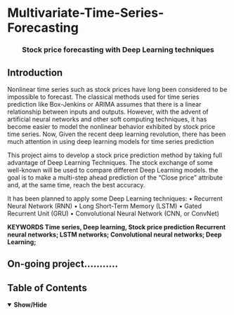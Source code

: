# Multivariate-Time-Series-Forecasting

<h3 align='center'>Stock price forecasting with Deep Learning techniques</h3>

## Introduction

Nonlinear time series such as stock prices have long been considered to be impossible to forecast. The classical methods used for time series prediction like Box-Jenkins or ARIMA assumes that there is a linear relationship between inputs and outputs. However, with the advent of artificial neural networks and other soft computing techniques, it has become easier to model the nonlinear behavior exhibited by stock price time series. Now, Given the recent deep learning revolution, there has been much attention in using deep learning models for time series prediction

This project aims to develop a stock price prediction method by taking full advantage of Deep Learning Techniques. The stock exchange of some well-known will be used to compare different Deep Learning models. the goal is to make a multi-step ahead prediction of the “Close price” attribute and, at the same time, reach the best accuracy. 

It has been planned to apply some Deep Learning techniques:
• Recurrent Neural Network (RNN)
• Long Short-Term Memory (LSTM)
• Gated Recurrent Unit (GRU)
• Convolutional Neural Network (CNN, or ConvNet)


<strong> KEYWORDS Time series, Deep learning, Stock price prediction Recurrent neural networks; LSTM networks; Convolutional neural networks; Deep Learning;
 

## On-going project........... 
 

## Table of Contents
<details open>
<summary>Show/Hide</summary>
<br>
 
<!-- 
1. [ File Descriptions ](#File_Description)
2. [ Technologies Used ](#Technologies_Used)    
3. [ Structure ](#Structure)
4. [ Executive Summary ](#Executive_Summary)
   * [ 1. Data Visualization ](#Webscraping_Early_EDA_and_Cleaning)
       * [ Webscraping ](#Webscraping)
       * [ Early EDA and Cleaning](#Early_EDA_and_Cleaning)
   * [ 2. Further EDA and Preprocessing ](#Further_EDA_and_Preprocessing) 
   * [ 3. Modelling and Hyperparameter Tuning ](#Modelling)
   * [ 4. Evaluation ](#Evaluation)
       * [ Future Improvements ](#Future_Improvements)
   * [ 5. Neural Network Modelling ](#Neural_Network_Modelling)
   * [ 6. Revaluation and Deployment ](#Revaluation)
</details>

## File Descriptions
<details>
<a name="File_Description"></a>
<summary>Show/Hide</summary>
<br>
    
* <strong>[ Data ](https://github.com/awesomeahi95/Hotel_Review_NLP/tree/master/Data)</strong>: folder containing all data files
    * <strong>1.tripadvisor_scraped_hotel_reviews.csv</strong>: webscraped data before any changes
    * <strong>2.hotel_reviews_structured.csv</strong>: data after balancing and cleaning
    * <strong>3.x_train_data.csv</strong>: training data with x values from preprocessed dataset
    * <strong>3.y_train_data.csv</strong>: training data with y values from preprocessed dataset
* <strong>[ Images ](https://github.com/awesomeahi95/Hotel_Review_NLP/tree/master/Images)</strong>: folder containing images used for README and presentation pdf
* <strong>[ Models ](https://github.com/awesomeahi95/Hotel_Review_NLP/tree/master/Models)</strong>: folder containing trained models saved with pickle
    * <strong>Adabooost.pkl, Decision Tree.pkl, KNN.pkl, Logistic Regression.pkl, Naive Bayes.pkl, Neural Network.pkl, Random Forest.pkl, Stacking.pkl, SVM.pkl, Voting.pkl, XGBoost.pkl</strong>
* <strong>[ Tripadvisor_Webscrape ](https://github.com/awesomeahi95/Hotel_Review_NLP/tree/master/Tripadvisor_Webscrape)</strong>: folder containing all webscraping files
    * <strong>Tripadvisor</strong>: folder containing .py files and spiders used
        * <strong>spiders</strong>: folder containing spider files and datasets
            * <strong>hotels.py</strong>: main spider .py file for scraping hotel reviews from Tripadvisor
            * <strong>tripadvisor_scraped_hotel_reviews.csv</strong>: csv file with data to be used for project
        * <strong>_init_.py, items.py, middlewares.py, pipelines.py, settings.py: default scrapy files used for webscrape</strong>
    * <strong>scrapy.cfg</strong>: scrap config file
* <strong>[ 1.Webscraping_Early_EDA_and_Cleaning.ipynb ](https://github.com/awesomeahi95/Hotel_Review_NLP/blob/master/1.Webscraping_Early_EDA_and_Cleaning.ipynb)</strong>: notebook with early data exploration and data manipulation
* <strong>[ 2.Further_EDA_and_Preprocessing.ipynb ](https://github.com/awesomeahi95/Hotel_Review_NLP/blob/master/2.Further_EDA_and_Preprocessing.ipynb)</strong>: notebook with feature engineering and nlp preprocessing
* <strong>[ 3.Modelling_and_Hyperparameter_Tuning.ipynb ](https://github.com/awesomeahi95/Hotel_Review_NLP/blob/master/3.Modelling_and_Hyperparameter_Tuning.ipynb)</strong>: notebook with all the models created
* <strong>[ 4.Evaluation ](https://github.com/awesomeahi95/Hotel_Review_NLP/blob/master/4.Evaluation.ipynb)</strong>: notebook with final model selection, testing, and model evaluation
* <strong>[ 5.Neural_Network_Modelling ](https://github.com/awesomeahi95/Hotel_Review_NLP/blob/master/5.Neural_Network_Modelling.ipynb)</strong>: notebook with an extra model training using neural networks
* <strong>[ 6.Revaluation_and_Deployment ](https://github.com/awesomeahi95/Hotel_Review_NLP/blob/master/6.Revaluation_and_Deployment.ipynb)</strong>: notebook comparing old best model and NN model, and deployment
* <strong>[ Classification.py ](https://github.com/awesomeahi95/Hotel_Review_NLP/blob/master/Classification.py)</strong>: contains classes with classifcation methods
* <strong>[ Ensemble.py ](https://github.com/awesomeahi95/Hotel_Review_NLP/blob/master/Ensemble.py)</strong>: contains classes with ensemble methods
* <strong>[ Helpers_NN.py ](https://github.com/awesomeahi95/Hotel_Review_NLP/blob/master/Helpers_NN.py)</strong>: contains methods used to help with neural network processes
* <strong>[ Hilton_Hotel_App.py ](https://github.com/awesomeahi95/Hotel_Review_NLP/blob/master/Hilton_Hotel_App.py)</strong>: contains script to run app
* <strong>[ Hilton__Hotel_Presentation.pdf ](https://github.com/awesomeahi95/Hotel_Review_NLP/blob/master/Hilton_Hotel_Presentation.pdf)</strong>: presentation summarising project case, processese, and findings
</details>

## Tecnologies Used:
<details>
<a name="Technologies_Used"></a>
<summary>Show/Hide</summary>
<br>
    
* <strong>Python</strong>
* <strong>Pandas</strong>
* <strong>Numpy</strong>
* <strong>Matplotlib</strong>
* <strong>Seaborn</strong>
* <strong>Scikit-Learn</strong>
* <strong>Keras</strong>
* <strong>Tensorflow</strong>
</details>

## Structure of Notebooks:
<details>
<a name="Structure"></a>
<summary>Show/Hide</summary>
<br>
    
1. Early EDA and Cleaning
   * 1.1 Webscrape Process Explained
   * 1.2 Imports
   * 1.3 Checking for Nulls
   * 1.4 Converting Score Column
   * 1.5 Adjusting Class Imbalance for Scores
   * 1.6 Joining Review Part 1 with Review Part 2 in New Column Review
   * 1.7 Removing Review Part 1 and Review Part 2 Columns
   * 1.8 Saving Structured Dataset as a CSV

2. Further EDA and Preprocessing
   * 2.1 Imports
   * 2.2 Checking Frequency of Words and Phrases in Review Summaries
   * 2.3 Checking Frequency of Words and Phrases in Reviews
   * 2.4 Stemming and Lemming
   * 2.5 Train Test Split
   * 2.6 TF-IDF Vectorisation for Reviews
   * 2.7 TF-IDF Vectorisation for Review Summaries
   * 2.8 Joining Reviews With Review Summaries
   * 2.9 Saving Preprocessed Dataset as CSVs

3. Modelling and Hyperparameter Tuning
   * 3.1 Imports
   * 3.2 Train and Validation Split
   * 3.3 Decision Tree (Baseline)
   * 3.4 LSTM
   * 3.5 RNN
   * 3.6 GRU
   * 3.7 CNN
   * 3.11 Voting
   * 3.12 Stacking
   * 3.13 All Models Compared
   * 3.14 Best Model (Logistic Regression) - Deeper Look
   * 3.15 Saving Best Model

4. Evaluation
   * 4.1 Imports
   * 4.2 Best Model Selection
   * 4.3 Best Model Tested
   * 4.4 Deeper Diver Into Best Model
   * 4.5 Application Deployability
    
5. Neural Network Modelling
    * 5.1 Imports
    * 5.2 One Hot Encoding Score Column
    * 5.3 Train Test Split
    * 5.4 Add Suffix to the Review Summary to Distinguish the Difference
    * 5.5 Removing Punctuation and Tokenizing Review Column
    * 5.6 Creating a Dictionary With Words That Appear in Reviews and an Index
    * 5.7 Indexing Words in Reviews Using Dictionary
    * 5.8 Combining Indexed Review Summary and Indexed Review Into a Single Column Called All Preprocessed Review
    * 5.9 Modelling
    * 5.10 Testing Model
    * 5.11 Test Confusion Matrix
    * 5.12 Saving Model
    
6. Revaluation and Deployment
    * 6.1 Imports
    * 6.2 Comparing Stacking Model with Neural Network Model
    * 6.3 Deployment
</details>  
   
<a name="Executive_Summary"></a>
## Executive Summary


<a name="Webscraping_Early_EDA_and_Cleaning"></a>
### Webscraping, Early EDA, and Cleaning:
<details open>
<summary>Show/Hide</summary>
<br>

<a name="Webscraping"></a>
#### Webscraping

I set a goal of a minimum of 5000 reviews to scrape, before choosing the specific hotels. I then chose the 5 Hilton hotels with the highest number of reviews, to scrape; London Gatwick Airport, London Metropole, London Euston, London Croydon, and London - West End. 
Between these 5 hotels there were 17538 reviews, I had plenty room to filter or drop reviews and retain at least my minimum of 5000.

<h5 align="center">Tripadvisor Review Example</h5>
<p align="center">
  <img src="https://github.com/awesomeahi95/Hotel_Review_NLP/blob/master/Images/Tripadvisor_Review_Example.png" width=600>
</p>

The structure of each review consisted of a 1-5 scale score rating in bubble form, a review summary, and a detailed review split into p1 and p2 (depending on if there was a read more option). Each page on tripadvisor had 5 reviews per page, so I had to navigate between pages using tripadvisor's next page function. 

The root URL I used was 'www.tripadvisor.co.uk'

The 5 starting URL extensions I used were:
- '/Hotel_Review-g187051-d239658-Reviews-Hotel_Hilton_London_Gatwick_Airport-Crawley_West_Sussex_England.html/'
- '/Hotel_Review-g186338-d193089-Reviews-Hilton_London_Metropole-London_England.html/'
- '/Hotel_Review-g186338-d192048-Reviews-Hilton_London_Euston-London_England.html/'
- '/Hotel_Review-g186338-d193102-Reviews-DoubleTree_by_Hilton_Hotel_London_West_End-London_England.html/'
- '/Hotel_Review-g504167-d192599-Reviews-Hilton_London_Croydon-Croydon_Greater_London_England.html'

From these pages I chose to extract 5 different features:
- hotel_name
- review_summary
- review_p1
- review_p2
- score

I used a scrapy spider to crawl the website to scrape the requested data. Scrapy proved the be efficient and fast at extracting the data. I ran the spider script (hotels.py) for around 20 minutes, on the 13th May 2020.

<h5 align="center">Histogram of Scores for Each Hotel</h5>
<p align="center">
  <img src="https://github.com/awesomeahi95/Hotel_Review_NLP/blob/master/Images/histogram_of_scores_for_each_hotel.png" width=600>
</p>


<a name="Early_EDA_and_Cleaning"></a>
#### Early EDA and Cleaning: 

The initial shape of the dataset was (35078,5). The 5 columns was as expected, but there were double the number of rows as the number of reviews scraped. There were null rows with only hotel_name and no other values, so I removed those rows, bringing us back to the expected 17538.

This project entailed the use of classification models, and for reliable results, I had to remove reviews to undo class imbalance. Using this visualisation I saw that were much less reviews with a score of 1 compared to reviews with a score of 3, 4, and 5. To combat this imbalance, I randomly removed reviews with scores of 2, 3, 4, and 5, to match with 1 (1881 reviews). 

<h5 align="center">Histogram of Scores for All Hotels (With  Class Imbalance (Left) vs Without  Class Imbalance (Right))</h5>
<table><tr><td><img src='https://github.com/awesomeahi95/Hotel_Review_NLP/blob/master/Images/histogram_of_scores_for_all_hotels.png' width=500></td><td><img src='https://github.com/awesomeahi95/Hotel_Review_NLP/blob/master/Images/histogram_of_scores_for_all_hotels_after_balancing.png' width=500></td></tr></table>

I combined the review p1 and review p2 column into one to make future vectorisation much easier, then I saved the cleaned dataset as a csv, for the next stage.
</details>  

<a name="Further_EDA_and_Preprocessing"></a>
### Further EDA and Preprocessing
<details open>
<summary>Show/Hide</summary>
<br>
    
The cleaned dataset had a shape of (9405,4). I started with some analysis on the text columns; review and review summary.

Using the FreqDist function in the ntlk library I plotted a graph with the most frequent words and phrases in both columns. Stopwords were removed to capture the more meaningful words.

<h5 align="center">Distribution Plot of Frequent Words and Phrases in Text ( Review Summary (Left) and Review (Right) )</h5>
<table><tr><td><img src='https://github.com/awesomeahi95/Hotel_Review_NLP/blob/master/Images/freq_dist_review_sum.png' width=500></td><td><img src='https://github.com/awesomeahi95/Hotel_Review_NLP/blob/master/Images/freq_dist_review.png' width=500></td></tr></table>

I had noticed a lot of the most frequent words in the review text happened to be words with no sentimental impact, so I iteratively removed unmeaningful words such as 'room', 'hotel', 'hilton' etc. I did this as a precaution, as some of these words may impact my model accuracies.

<h5 align="center">World Cloud of Frequent Words and Phrases in Text After Removing Unmeaningful Words ( Review Summary (Left) and Review (Right) )</h5>
<table><tr><td><img src='https://github.com/awesomeahi95/Hotel_Review_NLP/blob/master/Images/word_cloud_review_sum.png' width=500></td><td><img src='https://github.com/awesomeahi95/Hotel_Review_NLP/blob/master/Images/word_cloud_review.png' width=500></td></tr></table>

To narrow down the feature words I applied stemmation and lemmitisation to both the reviews and review summaries. 

<h5 align="center">Example of Lemmatisation and Stemmation Applied to a Review and Review Summary</h5>
<p align="center">
  <img src="https://github.com/awesomeahi95/Hotel_Review_NLP/blob/master/Images/lemm_stemm_ex.png" width=600>
</p>

Stemmation had broken down some words into words that don't exist, whereas lemmitisation had simplified adjectives and verbs to their root form. I chose to continue with the lemmitised version of the texts for further processing.

Prior to vectorising the current dataset, I did a train, test split to save the test data for after modelling.

Using the lemmed texts for review and review summary I used TF-IDF vectorisation with an ngram range of 2, leaving me with a vectorised dataset with 138 words and phrases (112 from reviews and 26 from review summaries). I then saved the x and y train data in separate csv files for modelling.
</details>

<a name="Modelling"></a>
### Modelling:
<details open>
<summary>Show/Hide</summary>
<br>

I have created .py files; Classifiction.py and Ensemble.py with classes, that contain functions to simplify the modelling process, and to neaten up the modelling notebook.

I did another data split into Train and Validation data in preparation for using GridSearch Cross Validation. I also chose Stratified 5-fold has a my choice for cross validating.

For the majority of models I created, I applied hyperparameter tuning, where I started with a broad range of hyperparameters, and tuned for optimal train accuracy and validation accuracy. 


<h5 align="center">Table Comparing Best Models</h5>
<p align="center">
  <img src="https://github.com/awesomeahi95/Hotel_Review_NLP/blob/master/Images/all_models.png" width=600>
</p>

Initially, I thought the validation accuracy was low for most of the models I created, but when considering these models were attempting to classify for 5 different classes, 0.45 and greater seems very reasonable (where 0.2 = randomly guessing correctly).

I have saved all the models using the pickle library's dump function and stored them in the Models folder.
</details>

<a name="Evaluation"></a>
### Evaluation
<details open>
<summary>Show/Hide</summary>
<br>

I focused on 3 factors of defining a good model:

1. Good Validation Accuracy
2. Good Training Accuracy
3. Small Difference between Training and Validation Accuracy

I chose the Stacking ensemble model ( (Adaboost with log_reg_2) stacked with log_reg_2 ) as my best model, because it has the highest validation accuracy with only around 3.5% drop from train to validation in accuracy. I wanted to minimise overfitting and make the model as reusable as possible. Stacking achieved a reasonable training accuracy as well, although it did not reach the level of some of the other ensemble techniques.

I next tested the best model with the earlier saved test data. The model managed to get a high test accuracy, similar to the validation data from the model training stage. This is very good, proving that prioritising a high validation score, and minimising the difference between train and validation accuracy, has helped it classify new review texts very well.

<h5 align="center">Test Results</h5>
<p align="center">
  <img src="https://github.com/awesomeahi95/Hotel_Review_NLP/blob/master/Images/test_results.png" width=600>
</p>

Looking at the precision, recall, and f1 score, I also noticed the scores were higher around scores of 1 and 5, lower for 2, 3, and 4. This shows that the models performs well on more extreme opinions on reviews than mixed opinions.

Looking into different metrics and deeper into my best model; Stacking, I learnt that most the False Postives came from close misses (e.g. predicting a score of 4 for a true score of 5). This is best shown by these two confusion matrixes (validation and test). 

<h5 align="center">Confusion Matrix for Validation and Test Data Predictions ( Validation (Left) and Test (Right) )</h5>
<table><tr><td><img src='https://github.com/awesomeahi95/Hotel_Review_NLP/blob/master/Images/validation_conf_matrix.png' width=500></td><td><img src='https://github.com/awesomeahi95/Hotel_Review_NLP/blob/master/Images/test_conf_matrix.png' width=500></td></tr></table>

The adjacent squares of the diagonal going across the confusion matrix, shows that the model's second highest prediction for a given class (review score) is always a review score that is +-1 the true score.
Very few reviews that have a score of 5, have been predicted to have a score of 1 or 2. This is very relieving to know, the majority of the error for the model, is no different to the error a human may make classifying a review to a score with a scale of 1-5.

- most errors were near misses (e.g. 5 predicted as 4)
- extreme scores (1 and 5) were relatively accurate
- comparable to human prediction
- reusable and consistent


Given the classifcation problem is 5 way multi-class one and the adjacent classes can have overlap in the english language even to humans, this model I have created can be deployed.

Applying this model will address the problem of not having a full understanding of public opinion of our hotel. We can apply this to new sources for opinions on our hotel and yield more feedback then we did had before.

<a name="Future_Improvements"></a>
#### Future Improvements

- Model using neural networks - see if better accuracy can be achieved
- Create a working application to test new reviews written by people
- Try a different pre-processing approach and see if model performances change
- Bring in new sources of data to see if there are significant differences on frequent words used

</details>

<a name="Neural_Network_Modelling"></a>
### Neural Network Modelling:
<details open>
<summary>Show/Hide</summary>
<br>
    
I experimented with different classifcation and ensemble methods to help classify hotel review scores. Some performed well, but there was definitely room for improvement, so I wanted to explore a deep learning approach. 
    
    
<h5 align="center">Neural Network Architecture</h5>
<p align="center">
  <img src="https://github.com/awesomeahi95/Hotel_Review_NLP/blob/master/Images/NN_architecture.png" width=600>
</p>
    
* Input Layer: 17317 Nodes (one for each word in training data + 4 extra for padding, unknown words, start of review, and unused words)
* Embedding Layer: takes 17317 unique items and maps them into a 16 dimensional vector space
* Global Average 1D Pooling Layer: scales down 16 dimensional layer
* Dense Hidden Layer: 16 Nodes (using relu activation function)
* Dense Output Layer: 5 nodes for each score (using sigmoid activation function)
    
</details>

<a name="Revaluation"></a>
### Revaluation and Deployment:
<details open>
<summary>Show/Hide</summary>
<br>

I tested the neural network model using the test data and achieved an accuracy of <strong>0.5710</strong> which is better than the stacking model accuracy of <strong>0.5077</strong>, by <strong>over 5%</strong>. 
    
I wanted to look at the confusion matrix, as this gives a better idea of how the model is performing over all 5 classes.
    
<h5 align="center">Neural Network Model Test Confusion Matrix</h5>
<p align="center">
  <img src="https://github.com/awesomeahi95/Hotel_Review_NLP/blob/master/Images/nn_conf_matrix.png" width=600>
</p>
    
The error is more contained within adjacent scores with the neural network model. Almost zero confusion between extreme scores 1 and 5, and minimal confusion with scores 2 and 4. Although a score of 3 can be harder to predict, there is definitely an improvement from the Stacking model. Around 97% of the time the model predicts at least the adjacent score to the actual score.

#### Deployment and Application
    
After seeing the improvements from the Stacking model, I was more confident about deploying the model for actionable use.
    
I planned on future improvements being the addition of the neural network model and then creating an application for the model, so as a next step I decided to make a working application to test out new reviews using streamlit. I have deployed the app using Heroku: https://hilton-hotel-app.herokuapp.com/. 
    
Using this model, we will learn more about our new and old customers, then we can improve Hilton Hotel's guest satisfaction, and as a result increase customer retention and bring in new travelers.
    
#### Future Development
    
* Create a webscraper spider for twitter, reddit, etc for further model assessment
    
</details>

-->
